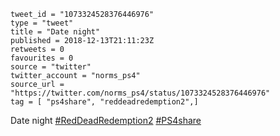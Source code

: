 ```
tweet_id = "1073324528376446976"
type = "tweet"
title = "Date night"
published = 2018-12-13T21:11:23Z
retweets = 0
favourites = 0
source = "twitter"
twitter_account = "norms_ps4"
source_url = "https://twitter.com/norms_ps4/status/1073324528376446976"
tag = [ "ps4share", "reddeadredemption2",]
```

Date night [#RedDeadRedemption2](/tags/reddeadredemption2/) [#PS4share](/tags/ps4share/)

<p class='image'><img src='http://mnf.m17s.net/2018/12/13/DuU29_tW4AYal_V.jpg' alt=''></p>

